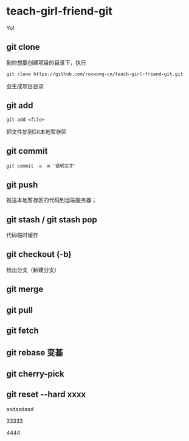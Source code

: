 # teach-girl-friend-git
Yo!

## git clone 
到你想要创建项目的目录下，执行

```shell
git clone https://github.com/rocwong-cn/teach-girl-friend-git.git
```
会生成项目目录

## git add 

```shell
git add <file>
```
把文件加到Git本地暂存区


## git commit

```shell
git commit -a -m '说明文字'
```

## git push
推送本地暂存区的代码到远端服务器；

## git stash / git stash pop
代码临时缓存

## git checkout (-b)
检出分支（新建分支）

## git merge
## git pull
## git fetch
## git rebase  变基
## git cherry-pick 
## git reset --hard xxxx
asdasdasd

33333


4444

